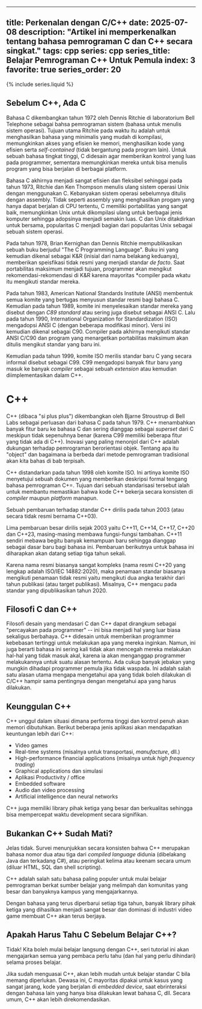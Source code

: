 
---
title: Perkenalan dengan C/C++
date: 2025-07-08
description: "Artikel ini memperkenalkan tentang bahasa pemrograman C dan C++ secara singkat."
tags: cpp
series: cpp
series_title: Belajar Pemrograman C++ Untuk Pemula
index: 3
favorite: true
series_order: 20
---

{% include series.liquid %}

## Sebelum C++, Ada C

Bahasa C dikembangkan tahun 1972 oleh Dennis Ritchie di laboratorium Bell Telephone sebagai bahsa pemrograman sistem (bahasa untuk menulis sistem operasi). Tujuan utama Ritchie pada waktu itu adalah untuk menghasilkan bahasa yang minimalis yang mudah di kompilasi, memungkinkan akses yang efisien ke memori, menghasilkan kode yang efisien serta *self-contained* (tidak bergantung pada program lain). Untuk sebuah bahasa tingkat tinggi, C didesain agar memberikan kontrol yang luas pada programmer, sementara memungkinkan mereka untuk bisa menulis program yang bisa berjalan di berbagai platform. 

Bahasa C akhirnya menjadi sangat efisien dan fleksibel sehinggai pada tahun 1973, Ritchie dan Ken Thompson menulis ulang sistem operasi Unix dengan menggunakan C. Kebanyakan sistem operasi sebelumnya ditulis dengan assembly. Tidak seperti assembly yang menghasilkan progam yang hanya dapat berjalan di CPU tertentu, C memiliki portabilitas yang sangat baik, memungkinkan Unix untuk dikompilasi ulang untuk berbagai jenis komputer sehingga adopsinya menjadi semakin luas. C dan Unix ditakdirkan untuk bersama, popularitas C menjadi bagian dari popularitas Unix sebagai sebuah sistem operasi. 

Pada tahun 1978, Brian Kernighan dan Dennis Ritchie mempublikasikan sebuah buku berjudul "The C Programming Language". Buku ini yang kemudian dikenal sebagai K&R (inisial dari nama belakang keduanya), memberikan speisfikasi tidak resmi yang menjadi standar *de facto*. Saat portabilitas maksimum menjadi tujuan, programmer akan mengikut rekomendasi-rekomendasi di K&R karena mayoritas *compiler pada wkatu itu mengikuti standar mereka. 

Pada tahun 1983, American National Standards Institute (ANSI) membentuk semua komite yang bertugas menyusun standar resmi bagi bahasa C. Kemudian pada tahun 1989, komite ini menyelesaikan standar mereka yang disebut dengan *C89 standard* atau sering juga disebut sebagai ANSI C. Lalu pada tahun 1990, International Organization for Standardization (ISO) mengadopsi ANSI C (dengan beberapa modifikasi minor). Versi ini kemudian dikenal sebagai C90. Compiler pada akhirnya mengikuti standar ANSI C/C90 dan program yang menargetkan portabilitas maksimum akan ditulis mengikut standar yang baru ini. 

Kemudian pada tahun 1999, komite ISO merilis standar baru C yang secara informal disebut sebagai C99. C99 mengadopsi banyak fitur baru yang masuk ke banyak *compiler* sebagai sebuah *extension* atau kemudian diimplementasikan dalam C++. 

# C++

C++ (dibaca "si plus plus") dikembangkan oleh Bjarne Stroustrup di Bell Labs sebagai perluasan dari bahasa C pada tahun 1979. C++ menambahkan banyak fitur baru ke bahasa C dan sering dianggap sebagai *superset* dari C meskipun tidak sepenuhnya benar (karena C99 memiliki beberapa fitur yang tidak ada di C++). Inovasi yang paling menonjol dari C++ adalah dukungan terhadap pemrograman berorientasi objek. Tentang apa itu "object" dan bagaimana ia berbeda dari metode pemrograman tradisional akan kita bahas di bab terpisah. 

C++ distandarkan pada tahun 1998 oleh komite ISO. Ini artinya komite ISO menyetujui sebuah dokumen yang memberikan deskripsi formal tengang bahasa pemrograman C+=. Tujuan dari sebuah standarisasi tersebut ialah untuk membantu memastikan bahwa kode C++ bekerja secara konsisten di *compiler* maupun *platform* manapun. 

Sebuah pembaruan terhadap standar C++ dirilis pada tahun 2003 (atau secara tidak resmi bernama C++03). 

Lima pembaruan besar dirilis sejak 2003 yaitu C++11, C++14, C++17, C++20 dan C++23, masing-masing membawa fungsi-fungsi tambahan. C++11 sendiri mebawa begitu banyak kemampuan baru sehingga dianggap sebagai dasar baru bagi bahasa ini. Pembaruan berikutnya untuk bahasa ini diharapkan akan datang setiap tiga tahun sekali.
 
Karena nama resmi biasanya sangat kompleks (nama resmi C++20 yang lengkap adalah ISO/IEC 14882:2020), maka penamaan standar biasanya mengikuti penamaan tidak resmi yaitu mengikuti dua angka terakhir dari tahun publikasi (atau target publikasi). Misalnya, C++ mengacu pada standar yang dipublikasikan tahun 2020. 

## Filosofi C dan C++

Filosofi desain yang mendasari C dan C++ dapat dirangkum sebagai "percayakan pada programmer" -- ini bisa menjadi hal yang luar biasa sekaligus berbahaya. C++ didesain untuk memberikan programmer kebebasan tertinggi untuk melakukan apa yang mereka inginkan. Namun, ini juga berarti bahasa ini sering kali tidak akan mencegah mereka melakukan hal-hal yang tidak masuk akal, karena ia akan menganggap programmer melakukannya untuk suatu alasan tertentu. Ada cukup banyak jebakan yang mungkin dihadapi programmer pemula jika tidak waspada. Ini adalah salah satu alasan utama mengapa mengetahui apa yang tidak boleh dilakukan di C/C++ hampir sama pentingnya dengan mengetahui apa yang harus dilakukan. 

## Keunggulan C++ 

C++ unggul dalam situasi dimana performa tinggi dan kontrol penuh akan memori dibutuhkan. Berikut beberapa jenis aplikasi akan mendapatkan keuntungan lebih dari C++:

- Video games
- Real-time systems (misalnya untuk transportasi, *manufacture*, dll.)
- High-performance financial applications (misalnya untuk *high frequency trading*)
- Graphical applications dan simulasi
- Aplikasi Productivity / office
- Embedded software
- Audio dan video processing
- Artificial intelligence dan neural networks

C++ juga memiliki library pihak ketiga yang besar dan berkualitas sehingga bisa mempercepat waktu development secara signifikan.

## Bukankan C++ Sudah Mati?

Jelas tidak. Survei menunjukkan secara konsisten bahwa C++ merupakan bahasa nomor dua atau tiga dari *compiled language* didunia (dibelakang Java dan terkadang C#), atau peringkat kelima atau keenam secara umum (diluar HTML, SQL dan shell scripting). 

C++ adalah salah satu bahasa paling populer untuk mulai belajar pemrograman berkat sumber belajar yang melimpah dan komunitas yang besar dan banyaknya kampus yang mengajarkannya. 

Dengan bahasa yang terus diperbarui setiap tiga tahun, banyak library pihak ketiga yang dihasilkan menjadi sangat besar dan dominasi di industri video game membuat C++ akan terus berjaya. 

## Apakah Harus Tahu C Sebelum Belajar C++?

Tidak! Kita boleh mulai belajar langsung dengan C++, seri tutorial ini akan mengajarkan semua yang pembaca perlu tahu (dan hal yang perlu dihindari) selama proses belajar. 

Jika sudah menguasai C++, akan lebih mudah untuk belajar standar C bila memang diperlukan. Dewasa ini, C mayoritas dipakai untuk kasus yang sangat jarang, kode yang berjalan di *embedded device*, saat ebrinteraksi dengan bahasa lain yang hanya bisa dilakukan lewat bahasa C, dll. Secara umum, C++ akan lebih direkomendasikan. 

